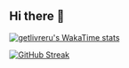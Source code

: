 ## Hi there 👋

[![getlivreru's WakaTime stats](https://github-readme-stats.vercel.app/api/wakatime?username=getlivreru)](https://github.com/anuraghazra/github-readme-stats)


[![GitHub Streak](https://github-readme-streak-stats.herokuapp.com/?user=getlivreru&theme=radical&background=0d1117&stroke=7f1d1d&ring=fe428e&fire=fe428e&currStreakNum=fe428e&sideNums=fe428e&currStreakLabel=fff&sideLabels=fff&dates=fff&hide_border=true)](https://git.io/streak-stats)

